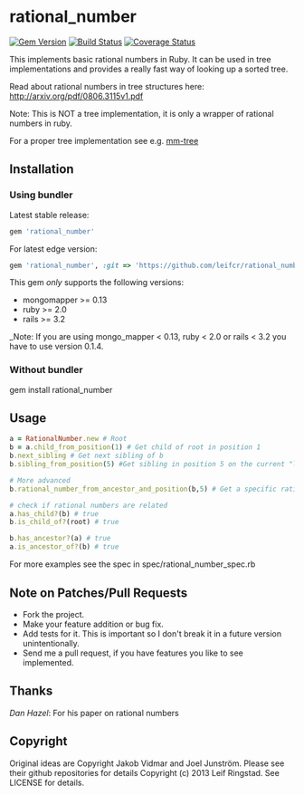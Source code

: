 # rational_number
[![Gem Version](https://badge.fury.io/rb/rational_number.png)](http://badge.fury.io/rb/rational_number) [![Build Status](https://travis-ci.org/leifcr/rational_number.png?branch=master)](https://travis-ci.org/leifcr/rational_number) [![Coverage Status](https://coveralls.io/repos/leifcr/rational_number/badge.png?branch=master)](https://coveralls.io/r/leifcr/rational_number?branch=master)

This implements basic rational numbers in Ruby. It can be used in tree implementations and provides a really fast way of looking up a sorted tree.

Read about rational numbers in tree structures here: http://arxiv.org/pdf/0806.3115v1.pdf

Note: This is NOT a tree implementation, it is only a wrapper of rational numbers in ruby.

For a proper tree implementation see e.g. [mm-tree](https://github.com/leifcr/mm-tree)

## Installation

### Using bundler

Latest stable release:

```ruby
gem 'rational_number'
```

For latest edge version:

```ruby
gem 'rational_number', :git => 'https://github.com/leifcr/rational_number.git'
```

This gem *only* supports the following versions:

   * mongomapper >= 0.13
   * ruby >= 2.0
   * rails >= 3.2

_Note: If you are using mongo\_mapper < 0.13, ruby < 2.0 or rails < 3.2 you have to use version 0.1.4.

### Without bundler

gem install rational_number

## Usage

```ruby
a = RationalNumber.new # Root
b = a.child_from_position(1) # Get child of root in position 1
b.next_sibling # Get next sibling of b
b.sibling_from_position(5) #Get sibling in position 5 on the current "level"

# More advanced
b.rational_number_from_ancestor_and_position(b,5) # Get a specific rational number from a given ancestor and position

# check if rational numbers are related
a.has_child?(b) # true
b.is_child_of?(root) # true

b.has_ancestor?(a) # true
a.is_ancestor_of?(b) # true
```

For more examples see the spec in spec/rational\_number\_spec.rb

## Note on Patches/Pull Requests

* Fork the project.
* Make your feature addition or bug fix.
* Add tests for it. This is important so I don't break it in a future version unintentionally.
* Send me a pull request, if you have features you like to see implemented.

## Thanks

_Dan Hazel_: For his paper on rational numbers

## Copyright

Original ideas are Copyright Jakob Vidmar and Joel Junström. Please see their github repositories for details
Copyright (c) 2013 Leif Ringstad.
See LICENSE for details.
